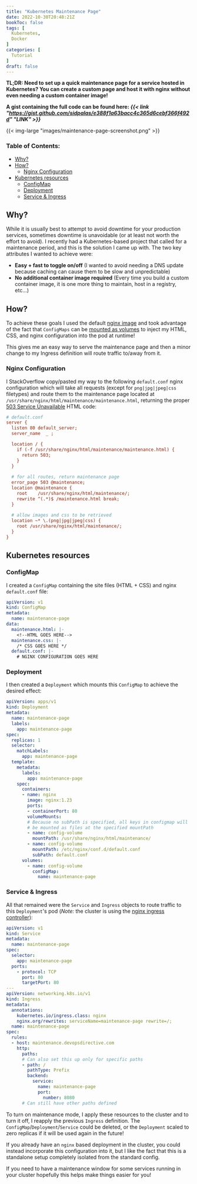 ```yaml
---
title: "Kubernetes Maintenance Page"
date: 2022-10-30T20:48:21Z
bookToc: false
tags: [
  Kubernetes,
  Docker    
]
categories: [
  Tutorial
]
draft: false
---
```


**TL;DR: Need to set up a quick maintenance page for a service hosted in Kubernetes? You can create a custom page and host it with nginx without even needing a custom container image!** 

**A gist containing the full code can be found here: *{{< link "https://gist.github.com/sidpalas/e388f1a63bacc4c365d6cebf366f492d" "LINK" >}}***


{{< img-large "images/maintenance-page-screenshot.png" >}}

<!--more--> 

### Table of Contents:
- [Why?](#why)
- [How?](#how)
  - [Nginx Configuration](#nginx-configuration)
- [Kubernetes resources](#kubernetes-resources)
  - [ConfigMap](#configmap)
  - [Deployment](#deployment)
  - [Service & Ingress](#service--ingress)


## Why?

While it is usually best to attempt to avoid downtime for your production services, sometimes downtime is unavoidable (or at least not worth the effort to avoid). I recently had a Kubernetes-based project that called for a maintenance period, and this is the solution I came up with. The two key attributes I wanted to achieve were:

- **Easy + fast to toggle on/off** (I wanted to avoid needing a DNS update because caching can cause them to be slow and unpredictable)
- **No additional container image required** (Every time you build a custom container image, it is one more thing to maintain, host in a registry, etc...)

## How?

To achieve these goals I used the default [nginx image](https://hub.docker.com/_/nginx) and took advantage of the fact that `ConfigMaps` can be [mounted as volumes](https://kubernetes.io/docs/tasks/configure-pod-container/configure-pod-configmap/#populate-a-volume-with-data-stored-in-a-configmap) to inject my HTML, CSS, and nginx configuration into the pod at runtime!

This gives me an easy way to serve the maintenance page and then a minor change to my Ingress definition will route traffic to/away from it.

### Nginx Configuration

I StackOverflow copy/pasted my way to the following `default.conf` nginx configuration which will take all requests (except for `png|jpg|jpeg|css` filetypes) and route them to the maintenance page located at `/usr/share/nginx/html/maintenance/maintenance.html`, returning the proper [503 Service Unavailable](https://developer.mozilla.org/en-US/docs/Web/HTTP/Status/503) HTML code:

```ini
# default.conf
server { 
  listen 80 default_server;
  server_name  _ ;

  location / {
    if (-f /usr/share/nginx/html/maintenance/maintenance.html) {
      return 503;
    }
  }
  
  # for all routes, return maintenance page
  error_page 503 @maintenance;
  location @maintenance {
    root    /usr/share/nginx/html/maintenance/;
    rewrite ^(.*)$ /maintenance.html break;
  }
  
  # allow images and css to be retrieved
  location ~* \.(png|jpg|jpeg|css) {
    root /usr/share/nginx/html/maintenance/;
  }
}
```

## Kubernetes resources

### ConfigMap
I created a `ConfigMap` containing the site files (HTML + CSS) and nginx `default.conf` file:
```YAML
apiVersion: v1
kind: ConfigMap
metadata:
  name: maintenance-page
data:
  maintenance.html: |-
    <!--HTML GOES HERE-->
  maintenance.css: |-
    /* CSS GOES HERE */
  default.conf: |-
    # NGINX CONFIGURATION GOES HERE
```

### Deployment

I then created a `Deployment` which mounts this `ConfigMap` to achieve the desired effect:
```YAML
apiVersion: apps/v1
kind: Deployment
metadata:
  name: maintenance-page
  labels:
    app: maintenance-page
spec:
  replicas: 1
  selector:
    matchLabels:
      app: maintenance-page
  template:
    metadata:
      labels:
        app: maintenance-page
    spec:
      containers:
      - name: nginx
        image: nginx:1.23
        ports:
        - containerPort: 80
        volumeMounts:
        # Because no subPath is specified, all keys in configmap will
        # be mounted as files at the specified mountPath
        - name: config-volume
          mountPath: /usr/share/nginx/html/maintenance/
        - name: config-volume
          mountPath: /etc/nginx/conf.d/default.conf
          subPath: default.conf
      volumes:
        - name: config-volume
          configMap:
            name: maintenance-page
```

### Service & Ingress

All that remained were the `Service` and `Ingress` objects to route traffic to this `Deployment`'s pod (*Note:* the cluster is using the [nginx ingress controller](https://docs.nginx.com/nginx-ingress-controller/)):

```YAML
apiVersion: v1
kind: Service
metadata:
  name: maintenance-page
spec:
  selector:
    app: maintenance-page
  ports:
    - protocol: TCP
      port: 80
      targetPort: 80
---
apiVersion: networking.k8s.io/v1
kind: Ingress
metadata:
  annotations:
    kubernetes.io/ingress.class: nginx
    nginx.org/rewrites: serviceName=maintenance-page rewrite=/;
  name: maintenance-page
spec:
  rules:
  - host: maintenance.devopsdirective.com
    http:
      paths:
      # Can also set this up only for specific paths
      - path: /
        pathType: Prefix
        backend:
          service:
            name: maintenance-page
            port:
              number: 8080
      # Can still have other paths defined
```

To turn on maintenance mode, I apply these resources to the cluster and to turn it off, I reapply the previous `Ingress` definition. The `ConfigMap`/`Deployment`/`Service` could be deleted, or the `Deployment` scaled to zero replicas if it will be used again in the future!

If you already have an `nginx` based deployment in the cluster, you could instead incorporate this configuration into it, but I like the fact that this is a standalone setup completely isolated from the standard config. 

If you need to have a maintenance window for some services running in your cluster hopefully this helps make things easier for you! 
